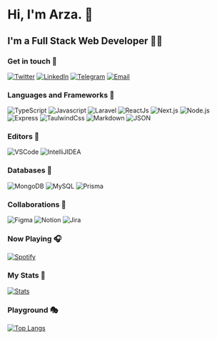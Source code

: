 # Hi, I'm Arza. 👋

## I'm a Full Stack Web Developer 👨‍💻

### Get in touch 🤝

[![Twitter](https://img.shields.io/badge/Twitter-1DA1F2?style=for-the-badge&logo=twitter&logoColor=white)](https://twitter.com/arza_ak) [![LinkedIn](https://img.shields.io/badge/LinkedIn-0077B5?style=for-the-badge&logo=linkedin&logoColor=white)](https://linkedin.com/in/arzaak) [![Telegram](https://img.shields.io/badge/Telegram-2CA5E0?style=for-the-badge&logo=telegram&logoColor=white)](https://t.me/arza_ak) [![Email](https://img.shields.io/badge/Gmail-D14836?style=for-the-badge&logo=gmail&logoColor=white)](mailto://kampungvector@gmail.com)

### Languages and Frameworks 🤹‍

![TypeScript](https://img.shields.io/badge/typescript-2f74c1?style=for-the-badge&logo=typescript&logoColor=white) 
![Javascript](https://img.shields.io/badge/javascript-F7DF1E?style=for-the-badge&logo=javascript&logoColor=black) 
![Laravel](https://img.shields.io/badge/laravel-FF2D20?style=for-the-badge&logo=laravel&logoColor=white) 
![ReactJs](https://img.shields.io/badge/react-%2320232a.svg?style=for-the-badge&logo=react&logoColor=%2361DAFB) 
![Next.js](https://img.shields.io/badge/nextjs-%23000000.svg?style=for-the-badge&logo=next.js&logoColor=white) 
![Node.js](https://img.shields.io/badge/node.js-43853D?style=for-the-badge&logo=node.js&logoColor=white) 
![Express](https://img.shields.io/badge/express.js-404D59?style=for-the-badge&logo=express) 
![TaulwindCss](https://img.shields.io/badge/tailwindcss-38B2AC?style=for-the-badge&logo=tailwind-css&logoColor=white) 
![Markdown](https://img.shields.io/badge/markdown-%23000000.svg?style=for-the-badge&logo=markdown&logoColor=white) 
![JSON](https://img.shields.io/badge/json-5E5C5C?style=for-the-badge&logo=json&logoColor=white)

### Editors 📝

![VSCode](https://img.shields.io/badge/VSCode-0078d7.svg?style=for-the-badge&logo=visual-studio-code&logoColor=white) 
![IntelliJIDEA](https://img.shields.io/badge/IntelliJ%20IDEA-010101.svg?style=for-the-badge&logo=intellij-idea&logoColor=white)

### Databases 🛒

![MongoDB](https://img.shields.io/badge/MongoDB-4EA94B?style=for-the-badge&logo=mongodb&logoColor=white) 
![MySQL](https://img.shields.io/badge/mysql-007088.svg?style=for-the-badge&logo=mysql&logoColor=white) 
![Prisma](https://img.shields.io/badge/Prisma-0b3146.svg?style=for-the-badge&logo=prisma&logoColor=white)

### Collaborations 🤼

![Figma](https://img.shields.io/badge/figma-%23F24E1E.svg?style=for-the-badge&logo=figma&logoColor=white) 
![Notion](https://img.shields.io/badge/Notion-%23000000.svg?style=for-the-badge&logo=notion&logoColor=white) 
![Jira](https://img.shields.io/badge/Atlassian-247df3.svg?style=for-the-badge&logo=atlassian&logoColor=white)

### Now Playing 🎧

[![Spotify](https://novatorem.devarista.vercel.app/api/spotify-playing)](https://open.spotify.com/user/kampungvector)

### My Stats 🏢

[![Stats](https://github-readme-stats.vercel.app/api?username=devarista&show_icons=true&hide_border=true&count_private=true&include_all_commits=true&show_owner=true&theme=tokyonight)](https://github.com/anuraghazra/github-readme-stats)

### Playground 🎭

[![Top Langs](https://github-readme-stats.vercel.app/api/top-langs/?username=devarista&layout=compact&hide=css,scss,less&langs_count=7)](https://github.com/anuraghazra/github-readme-stats)
